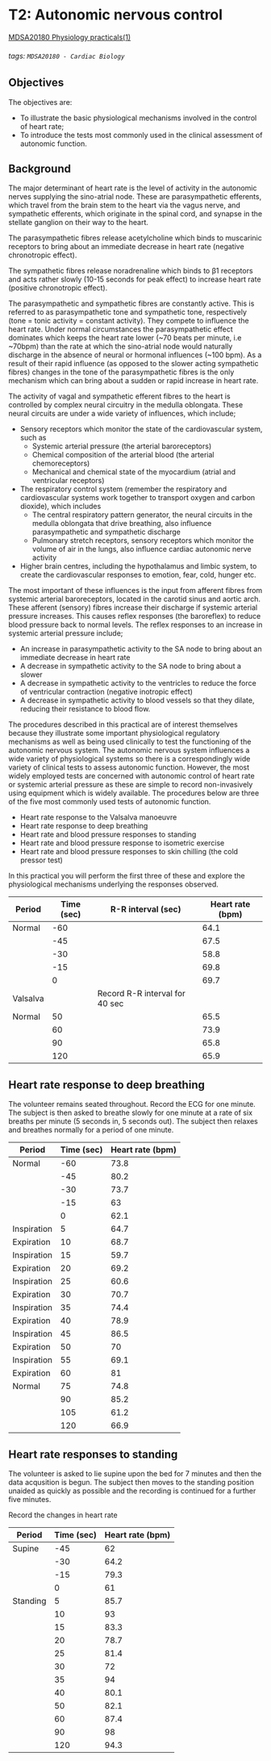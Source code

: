 # T2: Autonomic nervous control
[MDSA20180 Physiology practicals(1)](https://brightspace.ucd.ie/d2l/le/content/155449/viewContent/1875891/View)
###### tags: `MDSA20180 - Cardiac Biology`

## Objectives
The objectives are:
- To illustrate the basic physiological mechanisms involved in the control of heart rate;
- To introduce the tests most commonly used in the clinical assessment of autonomic function.

## Background
The major determinant of heart rate is the level of activity in the autonomic nerves supplying the sino-atrial node. These are parasympathetic efferents, which travel from the brain stem to the heart via the vagus nerve, and sympathetic efferents, which originate in the spinal cord, and synapse in the stellate ganglion on their way to the heart.

The parasympathetic fibres release acetylcholine which binds to muscarinic receptors to bring about an immediate decrease in heart rate (negative chronotropic effect).

The sympathetic fibres release noradrenaline which binds to β1 receptors and acts rather slowly (10-15 seconds for peak effect) to increase heart rate (positive chronotropic effect).

The parasympathetic and sympathetic fibres are constantly active. This is referred to as parasympathetic tone and sympathetic tone, respectively (tone = tonic activity =
constant activity). They compete to influence the heart rate. Under normal circumstances the parasympathetic effect dominates which keeps the heart rate lower (~70 beats per minute, i.e ~70bpm) than the rate at which the sino-atrial node would naturally discharge in the absence of neural or hormonal influences (~100 bpm). As a result of their rapid influence (as opposed to the slower acting sympathetic fibres) changes in the tone of the parasympathetic fibres is the only mechanism which can bring about a sudden or rapid increase in heart rate.

The activity of vagal and sympathetic efferent fibres to the heart is controlled by complex neural circuitry in the medulla oblongata. These neural circuits are under a
wide variety of influences, which include; 
- Sensory receptors which monitor the state of the cardiovascular system, such as
    - Systemic arterial pressure (the arterial baroreceptors)
    - Chemical composition of the arterial blood (the arterial chemoreceptors)
    - Mechanical and chemical state of the myocardium (atrial and ventricular receptors)
- The respiratory control system (remember the respiratory and cardiovascular systems work together to transport oxygen and carbon dioxide), which includes
    - The central respiratory pattern generator, the neural circuits in the medulla oblongata that drive breathing, also influence parasympathetic and sympathetic discharge
    - Pulmonary stretch receptors, sensory receptors which monitor the volume of air in the lungs, also influence cardiac autonomic nerve activity
- Higher brain centres, including the hypothalamus and limbic system, to create the cardiovascular responses to emotion, fear, cold, hunger etc.

The most important of these influences is the input from afferent fibres from systemic arterial baroreceptors, located in the carotid sinus and aortic arch. These afferent
(sensory) fibres increase their discharge if systemic arterial pressure increases. This causes reflex responses (the baroreflex) to reduce blood pressure back to normal
levels. The reflex responses to an increase in systemic arterial pressure include;
- An increase in parasympathetic activity to the SA node to bring about an immediate decrease in heart rate
- A decrease in sympathetic activity to the SA node to bring about a slower
- A decrease in sympathetic activity to the ventricles to reduce the force of ventricular contraction (negative inotropic effect)
- A decrease in sympathetic activity to blood vessels so that they dilate, reducing their resistance to blood flow.

The procedures described in this practical are of interest themselves because they illustrate some important physiological regulatory mechanisms as well as being used clinically to test the functioning of the autonomic nervous system. The autonomic nervous system influences a wide variety of physiological systems so there is a correspondingly wide variety of clinical tests to assess autonomic function. However, the most widely employed tests are concerned with autonomic control of heart rate or systemic arterial pressure as these are simple to record non-invasively using equipment which is widely available. The procedures below are three of the five most commonly used tests of autonomic function. 
- Heart rate response to the Valsalva manoeuvre
- Heart rate response to deep breathing
- Heart rate and blood pressure responses to standing
- Heart rate and blood pressure response to isometric exercise
- Heart rate and blood pressure responses to skin chilling (the cold pressor test)

In this practical you will perform the first three of these and explore the physiological mechanisms underlying the responses observed.

| Period | Time (sec) | R-R interval (sec) | Heart rate (bpm) |
| ------ | ---------- | ------------------ | -------------------- |
| Normal | -60 | | 64.1 |
| | -45 | | 67.5 |
| | -30 | | 58.8 |
| | -15 | | 69.8 |
| | 0 | | 69.7 |
| Valsalva | | Record R-R interval for 40 sec | |
| Normal | 50 | | 65.5 |
| | 60 | | 73.9 |
| | 90 | | 65.8 |
| | 120 | | 65.9 |

## Heart rate response to deep breathing
The volunteer remains seated throughout. Record the ECG for one minute. The subject is then asked to breathe slowly for one minute at a rate of six breaths per minute (5 seconds in, 5 seconds out). The subject then relaxes and breathes normally for a period of one minute.
  
| Period | Time (sec) | Heart rate (bpm) |
| ------ | ---------- | -------- |
| Normal | -60 | 73.8 |
| | -45 | 80.2 |
| | -30 | 73.7 | 
| | -15 | 63 |
| | 0 | 62.1 | 
| Inspiration | 5 | 64.7 |
| Expiration | 10 | 68.7 |
| Inspiration | 15 | 59.7 |
| Expiration | 20 | 69.2 |
| Inspiration | 25 | 60.6 |
| Expiration | 30 | 70.7 |
| Inspiration | 35 | 74.4 |
| Expiration | 40 | 78.9 |
| Inspiration | 45 | 86.5 |
| Expiration | 50 | 70 |
| Inspiration | 55 | 69.1 |
| Expiration | 60 | 81 |
| Normal | 75 | 74.8 |
| | 90 | 85.2 |
| | 105 | 61.2 | 
| | 120 | 66.9 |

## Heart rate responses to standing
The volunteer is asked to lie supine upon the bed for 7 minutes and then the data acqusition is begun. The subject then moves to the standing position unaided as quickly as possible and the recording is continued for a further five minutes.

Record the changes in heart rate

| Period | Time (sec) | Heart rate (bpm) |
| ------ | ---------- | -------- |
| Supine | -45 | 62 |
| | -30 | 64.2 |
| | -15 | 79.3 |
| | 0 | 61 |
| Standing | 5 | 85.7 |
| | 10 | 93 |
| | 15 | 83.3 |
| | 20 | 78.7 |
| | 25 | 81.4 |
| | 30 | 72 |
| | 35 | 94 |
| | 40 | 80.1 |
| | 50 | 82.1 |
| | 60 | 87.4 |
| | 90 | 98 |
| | 120 | 94.3 |
